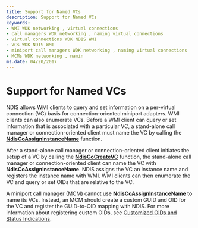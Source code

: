 ```yaml
---
title: Support for Named VCs
description: Support for Named VCs
keywords:
- WMI WDK networking , virtual connections
- call managers WDK networking , naming virtual connections
- virtual connections WDK NDIS WMI
- VCs WDK NDIS WMI
- miniport call managers WDK networking , naming virtual connections
- MCMs WDK networking , namin
ms.date: 04/20/2017
---
```


# Support for Named VCs





NDIS allows WMI clients to query and set information on a per-virtual connection (VC) basis for connection-oriented miniport adapters. WMI clients can also enumerate VCs. Before a WMI client can query or set information that is associated with a particular VC, a stand-alone call manager or connection-oriented client must name the VC by calling the [**NdisCoAssignInstanceName**](/windows-hardware/drivers/ddi/ndis/nf-ndis-ndiscoassigninstancename) function.

After a stand-alone call manager or connection-oriented client initiates the setup of a VC by calling the [**NdisCoCreateVC**](/windows-hardware/drivers/ddi/ndis/nf-ndis-ndiscocreatevc) function, the stand-alone call manager or connection-oriented client can name the VC with **NdisCoAssignInstanceName**. NDIS assigns the VC an instance name and registers the instance name with WMI. WMI clients can then enumerate the VC and query or set OIDs that are relative to the VC.

A miniport call manager (MCM) cannot use [**NdisCoAssignInstanceName**](/windows-hardware/drivers/ddi/ndis/nf-ndis-ndiscoassigninstancename) to name its VCs. Instead, an MCM should create a custom GUID and OID for the VC and register the GUID-to-OID mapping with NDIS. For more information about registering custom OIDs, see [Customized OIDs and Status Indications](customized-oids-and-status-indications.md).

 

